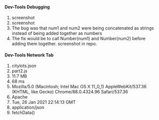#### Dev-Tools Debugging
1. screenshot
2. screenshot
3. The bug was that num1 and num2 were being concatenated as strings instead of being added together as numbers
4. The fix would be to call Number(num1) and Number(num2) before adding them together. screenshot in repo.
#### Dev-Tools Network Tab
1. citylots.json
2. part2.js
3. 11.7 MB
4. 68 ms
5. Mozilla/5.0 (Macintosh; Intel Mac OS X 11_0_1) AppleWebKit/537.36 (KHTML, like Gecko) Chrome/88.0.4324.96 Safari/537.36
6. Apache
7. Tue, 26 Jan 2021 22:14:13 GMT
8. application/json
9. fetchData()
